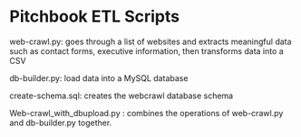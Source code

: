 # Pitchbook ETL Scripts

web-crawl.py: goes through a list of websites and extracts meaningful data such as contact forms, executive information, then transforms data into a CSV

db-builder.py: load data into a MySQL database 

create-schema.sql: creates the webcrawl database schema 

Web-crawl_with_dbupload.py :  combines the operations of web-crawl.py and db-builder.py together.
